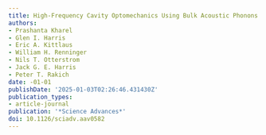 ```yaml
---
title: High-Frequency Cavity Optomechanics Using Bulk Acoustic Phonons
authors:
- Prashanta Kharel
- Glen I. Harris
- Eric A. Kittlaus
- William H. Renninger
- Nils T. Otterstrom
- Jack G. E. Harris
- Peter T. Rakich
date: -01-01
publishDate: '2025-01-03T02:26:46.431430Z'
publication_types:
- article-journal
publication: '*Science Advances*'
doi: 10.1126/sciadv.aav0582
---
```

